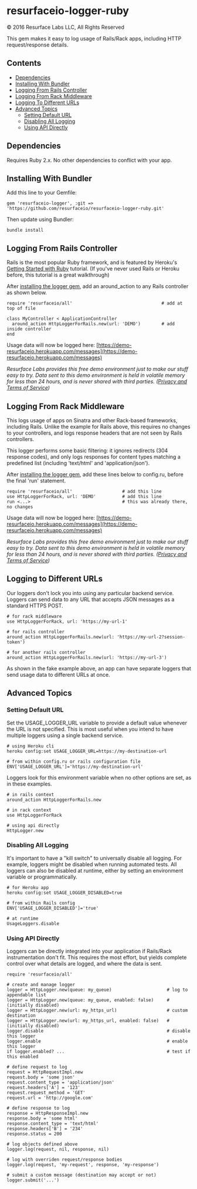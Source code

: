 # resurfaceio-logger-ruby
&copy; 2016 Resurface Labs LLC, All Rights Reserved

This gem makes it easy to log usage of Rails/Rack apps, including HTTP request/response details.

Contents
--------

<ul>
<li><a href="#dependencies">Dependencies</a></li>
<li><a href="#installing_with_bundler">Installing With Bundler</a></li>
<li><a href="#logging_from_rails_controller">Logging From Rails Controller</a></li>
<li><a href="#logging_from_rack_middleware">Logging From Rack Middleware</a></li>
<li><a href="#logging_to_different_urls">Logging To Different URLs</a></li>
<li><a href="#advanced_topics">Advanced Topics</a><ul>
<li><a href="#setting_default_url">Setting Default URL</a></li>
<li><a href="#disabling_all_logging">Disabling All Logging</a></li>
<li><a href="#using_api_directly">Using API Directly</a></li>
</ul></li>
</ul>

<a name="dependencies"/>

## Dependencies

Requires Ruby 2.x. No other dependencies to conflict with your app.

<a name="installing_with_bundler"/>

## Installing With Bundler

Add this line to your Gemfile:

    gem 'resurfaceio-logger', :git => 'https://github.com/resurfaceio/resurfaceio-logger-ruby.git'

Then update using Bundler:

    bundle install

<a name="logging_from_rails_controller"/>

## Logging From Rails Controller

Rails is the most popular Ruby framework, and is featured by Heroku's
[Getting Started with Ruby](https://devcenter.heroku.com/articles/getting-started-with-ruby) tutorial.
(If you've never used Rails or Heroku before, this tutorial is a great walkthrough)

After <a href="#installing_with_bundler">installing the logger gem</a>, add an around_action to any Rails controller as
shown below.

    require 'resurfaceio/all'                                  # add at top of file

    class MyController < ApplicationController
      around_action HttpLoggerForRails.new(url: 'DEMO')        # add inside controller
    end

Usage data will now be logged here:
[https://demo-resurfaceio.herokuapp.com/messages](https://demo-resurfaceio.herokuapp.com/messages)

*Resurface Labs provides this free demo environment just to make our stuff easy to try. Data sent to this demo
environment is held in volatile memory for less than 24 hours, and is never shared with third parties.
(<a href="">Privacy and Terms of Service</a>)*

<a name="logging_from_rack_middleware"/>

## Logging From Rack Middleware

This logs usage of apps on Sinatra and other Rack-based frameworks, including Rails. Unlike the example for Rails
above, this requires no changes to your controllers, and logs response headers that are not seen by Rails controllers.

This logger performs some basic filtering: it ignores redirects (304 response codes), and only logs responses for content
types matching a predefined list (including 'text/html' and 'application/json').

After <a href="#installing_with_bundler">installing the logger gem</a>, add these lines below to config.ru, before the final
'run' statement.

    require 'resurfaceio/all'                   # add this line
    use HttpLoggerForRack, url: 'DEMO'          # add this line
    run <...>                                   # this was already there, no changes

Usage data will now be logged here:
[https://demo-resurfaceio.herokuapp.com/messages](https://demo-resurfaceio.herokuapp.com/messages)

*Resurface Labs provides this free demo environment just to make our stuff easy to try. Data sent to this demo
environment is held in volatile memory for less than 24 hours, and is never shared with third parties.
(<a href="">Privacy and Terms of Service</a>)*

<a name="logging_to_different_urls"/>

## Logging to Different URLs

Our loggers don't lock you into using any particular backend service. Loggers can send data to any URL that accepts JSON
messages as a standard HTTPS POST.

    # for rack middleware
    use HttpLoggerForRack, url: 'https://my-url-1'

    # for rails controller
    around_action HttpLoggerForRails.new(url: 'https://my-url-2?session-token')

    # for another rails controller
    around_action HttpLoggerForRails.new(url: 'https://my-url-3')

As shown in the fake example above, an app can have separate loggers that send usage data to different URLs at once.

<a name="advanced_topics"/>

## Advanced Topics

<a name="setting_default_url"/>

### Setting Default URL

Set the USAGE_LOGGER_URL variable to provide a default value whenever the URL is not specified. This is most useful when you
intend to have multiple loggers using a single backend service.

    # using Heroku cli
    heroku config:set USAGE_LOGGER_URL=https://my-destination-url

    # from within config.ru or rails configuration file
    ENV['USAGE_LOGGER_URL']='https://my-destination-url'

Loggers look for this environment variable when no other options are set, as in these examples.

    # in rails context
    around_action HttpLoggerForRails.new

    # in rack context
    use HttpLoggerForRack

    # using api directly
    HttpLogger.new

<a name="disabling_all_logging"/>

### Disabling All Logging

It's important to have a "kill switch" to universally disable all logging. For example, loggers might be disabled when
running automated tests. All loggers can also be disabled at runtime, either by setting an environment variable or
programmatically.

    # for Heroku app
    heroku config:set USAGE_LOGGER_DISABLED=true

    # from within Rails config
    ENV['USAGE_LOGGER_DISABLED']='true'

    # at runtime
    UsageLoggers.disable

<a name="using_api_directly"/>

### Using API Directly

Loggers can be directly integrated into your application if Rails/Rack instrumentation don't fit. This requires the most effort,
but yields complete control over what details are logged, and where the data is sent.

    require 'resurfaceio/all'

    # create and manage logger
    logger = HttpLogger.new(queue: my_queue)                     # log to appendable list
    logger = HttpLogger.new(queue: my_queue, enabled: false)     # (initially disabled)
    logger = HttpLogger.new(url: my_https_url)                   # custom destination
    logger = HttpLogger.new(url: my_https_url, enabled: false)   # (initially disabled)
    logger.disable                                               # disable this logger
    logger.enable                                                # enable this logger
    if logger.enabled? ...                                       # test if this enabled

    # define request to log
    request = HttpRequestImpl.new
    request.body = 'some json'
    request.content_type = 'application/json'
    request.headers['A'] = '123'
    request.request_method = 'GET'
    request.url = 'http://google.com'

    # define response to log
    response = HttpResponseImpl.new
    response.body = 'some html'
    response.content_type = 'text/html'
    response.headers['B'] = '234'
    response.status = 200

    # log objects defined above
    logger.log(request, nil, response, nil)

    # log with overriden request/response bodies
    logger.log(request, 'my-request', response, 'my-response')

    # submit a custom message (destination may accept or not)
    logger.submit('...')

